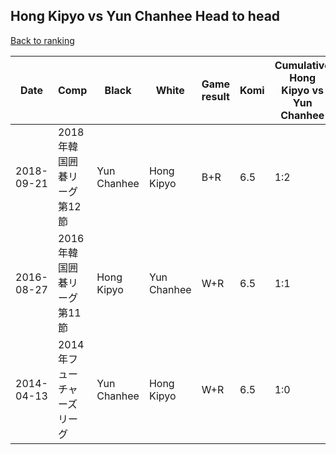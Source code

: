 ## Hong Kipyo vs Yun Chanhee Head to head

[Back to ranking](../../index.md)




| **Date** | **Comp** | **Black** | **White** | **Game result** | **Komi** | **Cumulative Hong Kipyo vs Yun Chanhee** | **Hong Kipyo streak** | **Yun Chanhee streak** | 
| --- | --- | --- | --- | --- | --- | --- | --- | --- |
| 2018-09-21 | 2018年韓国囲碁リーグ第12節 | Yun Chanhee | Hong Kipyo | B+R | 6.5 | 1:2 | 0 | 2 | 
| 2016-08-27 | 2016年韓国囲碁リーグ第11節 | Hong Kipyo | Yun Chanhee | W+R | 6.5 | 1:1 | 0 | 1 | 
| 2014-04-13 | 2014年フューチャーズリーグ | Yun Chanhee | Hong Kipyo | W+R | 6.5 | 1:0 | 1 | 0 |




